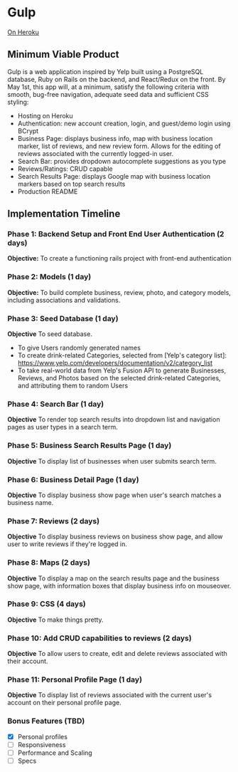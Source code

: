 # Gulp

[On Heroku][heroku]

[heroku]: https://nkhem-gulp.herokuapp.com

## Minimum Viable Product

Gulp is a web application inspired by Yelp built using a PostgreSQL database, Ruby on Rails on the backend,
and React/Redux on the front. By May 1st, this app will, at a minimum, satisfy the
following criteria with smooth, bug-free navigation, adequate seed data and
sufficient CSS styling:

- Hosting on Heroku
- Authentication: new account creation, login, and guest/demo login using BCrypt
- Business Page: displays business info, map with business location marker, list of reviews, and new review form. Allows for the editing of reviews associated with the currently logged-in user.
- Search Bar: provides dropdown autocomplete suggestions as you type
- Reviews/Ratings: CRUD capable
- Search Results Page: displays Google map with business location markers based on top search results
- Production README

## Implementation Timeline

### Phase 1: Backend Setup and Front End User Authentication (2 days)

**Objective:** To create a functioning rails project with front-end authentication

### Phase 2: Models (1 day)

**Objective:** To build complete business, review, photo, and category models, including associations and validations.

### Phase 3: Seed Database (1 day)
**Objective** To seed database.
* To give Users randomly generated names
* To create drink-related Categories, selected from [Yelp's category list]: https://www.yelp.com/developers/documentation/v2/category_list
* To take real-world data from Yelp's Fusion API to generate Businesses, Reviews, and Photos based on the selected drink-related Categories, and attributing them to random Users

### Phase 4: Search Bar (1 day)
**Objective** To render top search results into dropdown list and navigation pages as user types in a search term.

### Phase 5: Business Search Results Page (1 day)
**Objective** To display list of businesses when user submits search term.

### Phase 6: Business Detail Page (1 day)
**Objective** To display business show page when user's search matches a business name.

### Phase 7: Reviews (2 days)
**Objective** To display business reviews on business show page, and allow user to write reviews if they're logged in.

### Phase 8: Maps (2 days)
**Objective** To display a map on the search results page and the business show page, with information boxes that display business info on mouseover.

### Phase 9: CSS (4 days)
**Objective** To make things pretty.

### Phase 10: Add CRUD capabilities to reviews (2 days)
**Objective** To allow users to create, edit and delete reviews associated with their account.

### Phase 11: Personal Profile Page (1 day)
**Objective** To display list of reviews associated with the current user's account on their personal profile page.


### Bonus Features (TBD)
- [X] Personal profiles
- [ ] Responsiveness
- [ ] Performance and Scaling
- [ ] Specs
